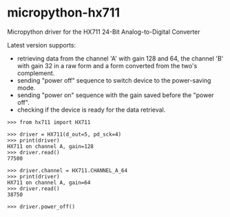 # micropython-hx711
Micropython driver for the HX711 24-Bit Analog-to-Digital Converter

Latest version supports:
- retrieving data from the channel 'A' with gain 128 and 64, 
the channel 'B' with gain 32 in a raw form and a form 
converted from the two's complement.
- sending "power off" sequence to switch device to the power-saving mode.
- sending "power on" sequence with the gain saved before the "power off".
- checking if the device is ready for the data retrieval.

```
>>> from hx711 import HX711

>>> driver = HX711(d_out=5, pd_sck=4)
>>> print(driver)
HX711 on channel A, gain=128
>>> driver.read()
77500

>>> driver.channel = HX711.CHANNEL_A_64
>>> print(driver)
HX711 on channel A, gain=64
>>> driver.read()
38750

>>> driver.power_off()
```